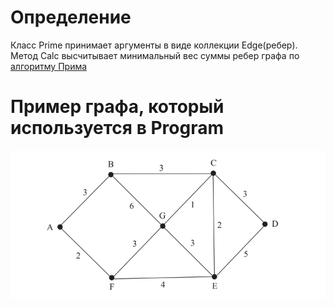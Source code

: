 # Определение
Класс Prime принимает аргументы в виде коллекции Edge(ребер). Метод Calc высчитывает минимальный вес суммы ребер графа по [алгоритму Прима](https://ru.wikipedia.org/wiki/%D0%90%D0%BB%D0%B3%D0%BE%D1%80%D0%B8%D1%82%D0%BC_%D0%9F%D1%80%D0%B8%D0%BC%D0%B0) 
# Пример графа, который используется в Program
![Граф](Images/Graph.png)
